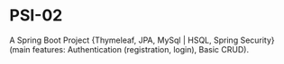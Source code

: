 # PSI-02
A Spring Boot Project {Thymeleaf, JPA, MySql | HSQL, Spring Security} (main features: Authentication (registration, login), Basic CRUD).
